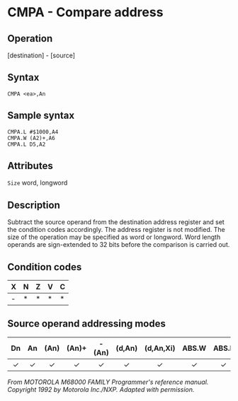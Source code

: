 # CMPA - Compare address

## Operation
[destination] - [source]

## Syntax
```assembly
CMPA <ea>,An
```
## Sample syntax
```assembly
CMPA.L #$1000,A4
CMPA.W (A2)+,A6
CMPA.L D5,A2
```

## Attributes
`Size` word, longword

## Description
Subtract the source operand from the destination address register and set the condition codes accordingly. The address register is not modified. The size of the operation may be specified as word or longword. Word length operands are sign-extended to 32 bits before the comparison is carried out.

## Condition codes
|X|N|Z|V|C|
|--|--|--|--|--|
|-|*|*|*|*|

## Source operand addressing modes
|Dn|An|(An)|(An)+|-(An)|(d,An)|(d,An,Xi)|ABS.W|ABS.L|(d,PC)|(d,PC,Xn)|imm|
|:-:|:-:|:-:|:-:|:-:|:-:|:-:|:-:|:-:|:-:|:-:|:-:|
|✓|✓|✓|✓|✓|✓|✓|✓|✓|✓|✓|✓|

*From MOTOROLA M68000 FAMILY Programmer's reference manual. Copyright 1992 by Motorola Inc./NXP. Adapted with permission.*